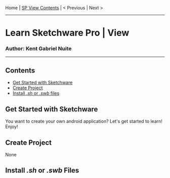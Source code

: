  Home | [SP View Contents](#Contents) | < Previous | Next > 
______________________________________________
# Learn Sketchware Pro | View
### Author: Kent Gabriel Nuite  
______________________________________________

## Contents

- [Get Started with Sketchware](#get-started-with-sketchware-view)
- [Create Project](#create-project)
- [Install *.sh* or *.swb* files](#install-.sh-or-.swb-files)

## Get Started with Sketchware

You want to create your own android application? Let's get started to learn! Enjoy!

## Create Project

None

## Install *.sh* or *.swb* Files
